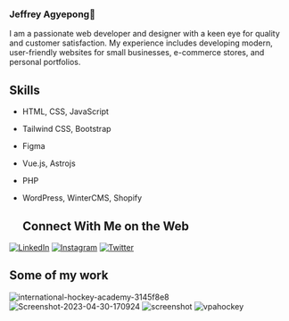 ### Jeffrey Agyepong👋

I am a passionate web developer and designer with a keen eye for quality and customer satisfaction. My experience includes developing modern, user-friendly websites for small businesses, e-commerce stores, and personal portfolios.


## Skills
- HTML, CSS, JavaScript
- Tailwind CSS, Bootstrap
- Figma
- Vue.js, Astrojs 
- PHP
- WordPress, WinterCMS, Shopify

  ## Connect With Me on the Web

[![LinkedIn](https://img.shields.io/badge/LinkedIn-100000?style=for-the-badge&logo=Linkedin&logoColor=white&labelColor=001CA6&color=0027C3)](https://www.linkedin.com/in/jeffrey-agyepong/)
[![Instagram](https://img.shields.io/badge/Instagram-100000?style=for-the-badge&logo=Instagram&logoColor=white&labelColor=3D16FD&color=3D16FD)](https://instagram.com/j.a.webdesign)
[![Twitter](https://img.shields.io/badge/Twitter-100000?style=for-the-badge&logo=Twitter&logoColor=white&labelColor=3D16FD&color=3D16FD)](https://twitter.com/jawebdesignyeg)


## Some of my work
![international-hockey-academy-3145f8e8](https://i.ibb.co/Cw2y0Br/international-hockey-academy-3145f8e8.png)
![Screenshot-2023-04-30-170924](https://i.ibb.co/dJzDpzG/Screenshot-2023-04-30-170924.png)
![screenshot](https://i.ibb.co/Jd9S77t/screenshot.png)
![vpahockey](https://i.ibb.co/93mhkjx/vpahockey.png)




